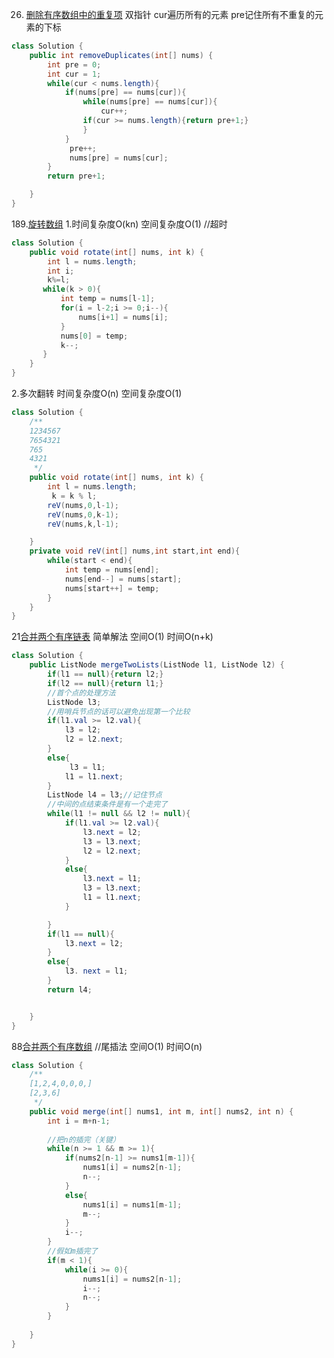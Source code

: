 26. [删除有序数组中的重复项](https://leetcode-cn.com/problems/remove-duplicates-from-sorted-array/)
双指针
cur遍历所有的元素
pre记住所有不重复的元素的下标
```java
class Solution {
    public int removeDuplicates(int[] nums) {
        int pre = 0;
        int cur = 1;
        while(cur < nums.length){
            if(nums[pre] == nums[cur]){
                while(nums[pre] == nums[cur]){
                    cur++;
                if(cur >= nums.length){return pre+1;}
                }
            }
             pre++;
             nums[pre] = nums[cur];
        }
        return pre+1;

    }
}
```
189.[旋转数组](https://leetcode-cn.com/problems/rotate-array/comments/)
1.时间复杂度O(kn)
  空间复杂度O(1)
//超时
```java
class Solution {
    public void rotate(int[] nums, int k) {
        int l = nums.length;
        int i;
        k%=l;
       while(k > 0){
           int temp = nums[l-1];
           for(i = l-2;i >= 0;i--){
               nums[i+1] = nums[i];
           }
           nums[0] = temp;
           k--;
       }
    }
}
```
2.多次翻转
时间复杂度O(n)
空间复杂度O(1)
```java
class Solution {
    /**
    1234567
    7654321
    765
    4321
     */ 
    public void rotate(int[] nums, int k) {
        int l = nums.length;
         k = k % l;
        reV(nums,0,l-1);
        reV(nums,0,k-1);
        reV(nums,k,l-1);

    }
    private void reV(int[] nums,int start,int end){
        while(start < end){
            int temp = nums[end];
            nums[end--] = nums[start];
            nums[start++] = temp;
        }
    }
}
```
21[合并两个有序链表](https://leetcode-cn.com/problems/merge-two-sorted-lists/)
简单解法
空间O(1)
时间O(n+k)
```java
class Solution {
    public ListNode mergeTwoLists(ListNode l1, ListNode l2) {
        if(l1 == null){return l2;}
        if(l2 == null){return l1;}
        //首个点的处理方法
        ListNode l3;
        //用哨兵节点的话可以避免出现第一个比较
        if(l1.val >= l2.val){
            l3 = l2;
            l2 = l2.next;
        }
        else{
             l3 = l1;
            l1 = l1.next;
        }
        ListNode l4 = l3;//记住节点
        //中间的点结束条件是有一个走完了
        while(l1 != null && l2 != null){
            if(l1.val >= l2.val){
                l3.next = l2;
                l3 = l3.next;
                l2 = l2.next;
            }
            else{
                l3.next = l1;
                l3 = l3.next;
                l1 = l1.next;
            }

        }
        if(l1 == null){
            l3.next = l2;
        }
        else{
            l3. next = l1;
        }
        return l4;


    }
}
```
88[合并两个有序数组](https://leetcode-cn.com/problems/merge-sorted-array/)
//尾插法
空间O(1)
时间O(n)
```java
class Solution {
    /**
    [1,2,4,0,0,0,]
    [2,3,6]
     */
    public void merge(int[] nums1, int m, int[] nums2, int n) {
        int i = m+n-1;
        
        //把n的插完（关键）
        while(n >= 1 && m >= 1){
            if(nums2[n-1] >= nums1[m-1]){
                nums1[i] = nums2[n-1];
                n--;
            }
            else{
                nums1[i] = nums1[m-1];
                m--; 
            }
            i--;
        }
        //假如m插完了
        if(m < 1){
            while(i >= 0){
                nums1[i] = nums2[n-1];
                i--;
                n--;
            }
        }
       
    }
}
```
